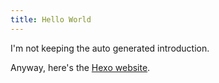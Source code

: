 ```yaml
---
title: Hello World
---
```


I'm not keeping the auto generated introduction. 

Anyway, here's the [Hexo website](https://hexo.io/). 
